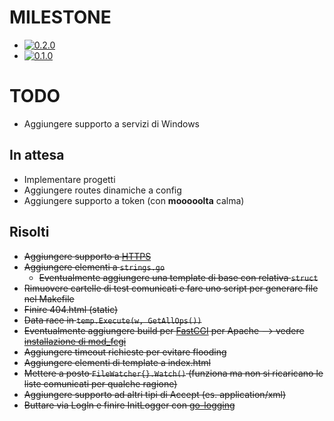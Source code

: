 # MILESTONE
- [![0.2.0](http://progressed.io/bar/100?title=v0.2.0)](https://bitbucket.org/Baldomo/webapi-dav/commits/360a9de8917d)
- [![0.1.0](http://progressed.io/bar/100?title=v0.1.0)](https://bitbucket.org/Baldomo/webapi-dav/commits/03d5f82f2d93)

# TODO
- Aggiungere supporto a servizi di Windows

## In attesa
- Implementare progetti
- Aggiungere routes dinamiche a config
- Aggiungere supporto a token (con **mooooolta** calma)

## Risolti
- ~~Aggiungere supporto a [HTTPS](https://github.com/denji/golang-tls)~~
- ~~Aggiungere elementi a `strings.go`~~
     - ~~Eventualmente aggiungere una template di base con relativa `struct`~~
- ~~Rimuovere cartelle di test comunicati e fare uno script per generare file nel Makefile~~
- ~~Finire 404.html (static)~~
- ~~Data race in `temp.Execute(w, GetAllOps())`~~
- ~~Eventualmente aggiungere build per [FastCGI](https://github.com/bsingr/golang-apache-fastcgi/blob/master/examples/vanilla/hello_world.go) per Apache
    --> vedere [installazione di mod_fcgi](https://github.com/FastCGI-Archives/mod_fastcgi/blob/master/INSTALL.AP2.md)~~
- ~~Aggiungere timeout richieste per evitare flooding~~
- ~~Aggiungere elementi di template a index.html~~
- ~~Mettere a posto `FileWatcher{}.Watch()` (funziona ma non si ricaricano le liste comunicati per qualche ragione)~~
- ~~Aggiungere supporto ad altri tipi di Accept (es. application/xml)~~
- ~~Buttare via Logln e finire InitLogger con [go-logging](https://godoc.org/github.com/op/go-logging)~~
